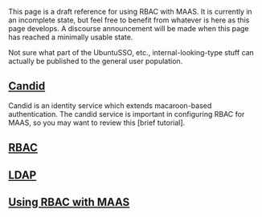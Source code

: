 <!-- deb-2-7-cli
||2.7|2.8|2.9|
|-----:|:-----:|:-----:|:-----:|
|Snap|[CLI](/t/using-rbac-with-maas/3592) ~ [UI](/t/using-rbac-with-maas/3593)|[CLI](/t/using-rbac-with-maas/3594) ~ [UI](/t/using-rbac-with-maas/3595)|[CLI](/t/using-rbac-with-maas/3596) ~ [UI](/t/using-rbac-with-maas/3597)|
|Packages|CLI ~ [UI](/t/using-rbac-with-maas/3599)|[CLI](/t/using-rbac-with-maas/3600) ~ [UI](/t/using-rbac-with-maas/3601)|[CLI](/t/using-rbac-with-maas/3602) ~ [UI](/t/using-rbac-with-maas/3603)|
 deb-2-7-cli -->

<!-- deb-2-7-ui
||2.7|2.8|2.9|
|-----:|:-----:|:-----:|:-----:|
|Snap|[CLI](/t/using-rbac-with-maas/3592) ~ [UI](/t/using-rbac-with-maas/3593)|[CLI](/t/using-rbac-with-maas/3594) ~ [UI](/t/using-rbac-with-maas/3595)|[CLI](/t/using-rbac-with-maas/3596) ~ [UI](/t/using-rbac-with-maas/3597)|
|Packages|[CLI](/t/using-rbac-with-maas/3598) ~ UI|[CLI](/t/using-rbac-with-maas/3600) ~ [UI](/t/using-rbac-with-maas/3601)|[CLI](/t/using-rbac-with-maas/3602) ~ [UI](/t/using-rbac-with-maas/3603)|
 deb-2-7-ui -->

<!-- deb-2-8-cli
||2.7|2.8|2.9|
|-----:|:-----:|:-----:|:-----:|
|Snap|[CLI](/t/using-rbac-with-maas/3592) ~ [UI](/t/using-rbac-with-maas/3593)|[CLI](/t/using-rbac-with-maas/3594) ~ [UI](/t/using-rbac-with-maas/3595)|[CLI](/t/using-rbac-with-maas/3596) ~ [UI](/t/using-rbac-with-maas/3597)|
|Packages|[CLI](/t/using-rbac-with-maas/3598) ~ [UI](/t/using-rbac-with-maas/3599)|CLI ~ [UI](/t/using-rbac-with-maas/3601)|[CLI](/t/using-rbac-with-maas/3602) ~ [UI](/t/using-rbac-with-maas/3603)|
 deb-2-8-cli -->

<!-- deb-2-8-ui
||2.7|2.8|2.9|
|-----:|:-----:|:-----:|:-----:|
|Snap|[CLI](/t/using-rbac-with-maas/3592) ~ [UI](/t/using-rbac-with-maas/3593)|[CLI](/t/using-rbac-with-maas/3594) ~ [UI](/t/using-rbac-with-maas/3595)|[CLI](/t/using-rbac-with-maas/3596) ~ [UI](/t/using-rbac-with-maas/3597)|
|Packages|[CLI](/t/using-rbac-with-maas/3598) ~ [UI](/t/using-rbac-with-maas/3599)|[CLI](/t/using-rbac-with-maas/3600) ~ UI|[CLI](/t/using-rbac-with-maas/3602) ~ [UI](/t/using-rbac-with-maas/3603)|
 deb-2-8-ui -->

<!-- deb-2-9-cli
||2.7|2.8|2.9|
|-----:|:-----:|:-----:|:-----:|
|Snap|[CLI](/t/using-rbac-with-maas/3592) ~ [UI](/t/using-rbac-with-maas/3593)|[CLI](/t/using-rbac-with-maas/3594) ~ [UI](/t/using-rbac-with-maas/3595)|[CLI](/t/using-rbac-with-maas/3596) ~ [UI](/t/using-rbac-with-maas/3597)|
|Packages|[CLI](/t/using-rbac-with-maas/3598) ~ [UI](/t/using-rbac-with-maas/3599)|[CLI](/t/using-rbac-with-maas/3600) ~ [UI](/t/using-rbac-with-maas/3601)|CLI ~ [UI](/t/using-rbac-with-maas/3603)|
 deb-2-9-cli -->

<!-- deb-2-9-ui
||2.7|2.8|2.9|
|-----:|:-----:|:-----:|:-----:|
|Snap|[CLI](/t/using-rbac-with-maas/3592) ~ [UI](/t/using-rbac-with-maas/3593)|[CLI](/t/using-rbac-with-maas/3594) ~ [UI](/t/using-rbac-with-maas/3595)|[CLI](/t/using-rbac-with-maas/3596) ~ [UI](/t/using-rbac-with-maas/3597)|
|Packages|[CLI](/t/using-rbac-with-maas/3598) ~ [UI](/t/using-rbac-with-maas/3599)|[CLI](/t/using-rbac-with-maas/3600) ~ [UI](/t/using-rbac-with-maas/3601)|[CLI](/t/using-rbac-with-maas/3602) ~ UI|
 deb-2-9-ui -->

<!-- snap-2-7-cli
||2.7|2.8|2.9|
|-----:|:-----:|:-----:|:-----:|
|Snap|CLI ~ [UI](/t/using-rbac-with-maas/3593)|[CLI](/t/using-rbac-with-maas/3594) ~ [UI](/t/using-rbac-with-maas/3595)|[CLI](/t/using-rbac-with-maas/3596) ~ [UI](/t/using-rbac-with-maas/3597)|
|Packages|[CLI](/t/using-rbac-with-maas/3598) ~ [UI](/t/using-rbac-with-maas/3599)|[CLI](/t/using-rbac-with-maas/3600) ~ [UI](/t/using-rbac-with-maas/3601)|[CLI](/t/using-rbac-with-maas/3602) ~ [UI](/t/using-rbac-with-maas/3603)|
 snap-2-7-cli -->

<!-- snap-2-7-ui
||2.7|2.8|2.9|
|-----:|:-----:|:-----:|:-----:|
|Snap|[CLI](/t/using-rbac-with-maas/3592) ~ UI|[CLI](/t/using-rbac-with-maas/3594) ~ [UI](/t/using-rbac-with-maas/3595)|[CLI](/t/using-rbac-with-maas/3596) ~ [UI](/t/using-rbac-with-maas/3597)|
|Packages|[CLI](/t/using-rbac-with-maas/3598) ~ [UI](/t/using-rbac-with-maas/3599)|[CLI](/t/using-rbac-with-maas/3600) ~ [UI](/t/using-rbac-with-maas/3601)|[CLI](/t/using-rbac-with-maas/3602) ~ [UI](/t/using-rbac-with-maas/3603)|
 snap-2-7-ui -->

<!-- snap-2-8-cli
||2.7|2.8|2.9|
|-----:|:-----:|:-----:|:-----:|
|Snap|[CLI](/t/using-rbac-with-maas/3592) ~ [UI](/t/using-rbac-with-maas/3593)|CLI ~ [UI](/t/using-rbac-with-maas/3595)|[CLI](/t/using-rbac-with-maas/3596) ~ [UI](/t/using-rbac-with-maas/3597)|
|Packages|[CLI](/t/using-rbac-with-maas/3598) ~ [UI](/t/using-rbac-with-maas/3599)|[CLI](/t/using-rbac-with-maas/3600) ~ [UI](/t/using-rbac-with-maas/3601)|[CLI](/t/using-rbac-with-maas/3602) ~ [UI](/t/using-rbac-with-maas/3603)|
 snap-2-8-cli -->

<!-- snap-2-8-ui
||2.7|2.8|2.9|
|-----:|:-----:|:-----:|:-----:|
|Snap|[CLI](/t/using-rbac-with-maas/3592) ~ [UI](/t/using-rbac-with-maas/3593)|[CLI](/t/using-rbac-with-maas/3594) ~ UI|[CLI](/t/using-rbac-with-maas/3596) ~ [UI](/t/using-rbac-with-maas/3597)|
|Packages|[CLI](/t/using-rbac-with-maas/3598) ~ [UI](/t/using-rbac-with-maas/3599)|[CLI](/t/using-rbac-with-maas/3600) ~ [UI](/t/using-rbac-with-maas/3601)|[CLI](/t/using-rbac-with-maas/3602) ~ [UI](/t/using-rbac-with-maas/3603)|
 snap-2-8-ui -->

<!-- snap-2-9-cli
||2.7|2.8|2.9|
|-----:|:-----:|:-----:|:-----:|
|Snap|[CLI](/t/using-rbac-with-maas/3592) ~ [UI](/t/using-rbac-with-maas/3593)|[CLI](/t/using-rbac-with-maas/3594) ~ [UI](/t/using-rbac-with-maas/3595)|CLI ~ [UI](/t/using-rbac-with-maas/3597)|
|Packages|[CLI](/t/using-rbac-with-maas/3598) ~ [UI](/t/using-rbac-with-maas/3599)|[CLI](/t/using-rbac-with-maas/3600) ~ [UI](/t/using-rbac-with-maas/3601)|[CLI](/t/using-rbac-with-maas/3602) ~ [UI](/t/using-rbac-with-maas/3603)|
 snap-2-9-cli -->

<!-- snap-2-9-ui
||2.7|2.8|2.9|
|-----:|:-----:|:-----:|:-----:|
|Snap|[CLI](/t/using-rbac-with-maas/3592) ~ [UI](/t/using-rbac-with-maas/3593)|[CLI](/t/using-rbac-with-maas/3594) ~ [UI](/t/using-rbac-with-maas/3595)|[CLI](/t/using-rbac-with-maas/3596) ~ UI|
|Packages|[CLI](/t/using-rbac-with-maas/3598) ~ [UI](/t/using-rbac-with-maas/3599)|[CLI](/t/using-rbac-with-maas/3600) ~ [UI](/t/using-rbac-with-maas/3601)|[CLI](/t/using-rbac-with-maas/3602) ~ [UI](/t/using-rbac-with-maas/3603)|
 snap-2-9-ui -->

This page is a draft reference for using RBAC with MAAS.  It is currently in an incomplete state, but feel free to benefit from whatever is here as this page develops.  A discourse announcement will be made when this page has reached a minimally usable state.

Not sure what part of the UbuntuSSO, etc., internal-looking-type stuff can actually be published to the general user population.

<a href="#heading--candid"><h2 id="heading--candid">Candid</h2></a>

Candid is an identity service which extends macaroon-based authentication. The candid service is important in configuring RBAC for MAAS, so you may want to review this [brief tutorial].

<a href="#heading--rbac"><h2 id="heading--rbac">RBAC</h2></a>

<a href="#heading--ldap"><h2 id="heading--ldap">LDAP</h2></a>

<a href="#heading--rbac-with-maas"><h2 id="heading--rbac-with-maas">Using RBAC with MAAS</h2></a>